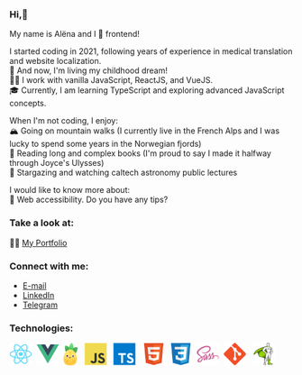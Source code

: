 ### Hi,👋
My name is Alёna and I 💖 frontend!<br>

I started coding in 2021, following years of experience in medical translation and website localization. <br> 
🎇 And now, I'm living my childhood dream!  <br>
👩‍💻 I work with vanilla JavaScript, ReactJS, and VueJS.  <br>
🎓 Currently, I am learning TypeScript and exploring advanced JavaScript concepts. <br>

When I'm not coding, I enjoy: <br> 
🏔️ Going on mountain walks (I currently live in the French Alps and I was lucky to spend some years in the Norwegian fjords) <br>
📖 Reading long and complex books (I'm proud to say I made it halfway through Joyce's Ulysses) <br>
🔭 Stargazing and watching caltech astronomy public lectures <br>

 I would like to know more about:<br>
 💬 Web accessibility. Do you have any tips?

### Take a look at: 
👩‍🎨 [My Portfolio]

### Connect with me:
- [E-mail]
- [LinkedIn]
- [Telegram]


### Technologies:
<div>
  <img src="https://github.com/devicons/devicon/blob/master/icons/react/react-original.svg" title="React" alt="React" width="40" height="40"/>&nbsp;
  <img src="https://github.com/devicons/devicon/blob/master/icons/vuejs/vuejs-original.svg" title="Vuejs" alt="Vue" width="40" height="40"/>&nbsp;
  <img src="https://github.com/AlenaGM/AlenaGM/blob/main/pinia.png" title="Pinia" alt="Pinia" width="25" height="40"/> &nbsp;
  <img src="https://github.com/devicons/devicon/blob/master/icons/javascript/javascript-original.svg" title="JavaScript" alt="JavaScript" width="40" height="40"/> &nbsp;
  <img src="https://github.com/devicons/devicon/blob/master/icons/typescript/typescript-original.svg" title="TypeScript" alt="TypeScript" width="40" height="40"/> &nbsp;
  <img src="https://github.com/devicons/devicon/blob/master/icons/html5/html5-original.svg" title="HTML5" alt="HTML" width="40" height="40"/>&nbsp;
  <img src="https://github.com/devicons/devicon/blob/master/icons/css3/css3-original.svg"  title="CSS3" alt="CSS" width="40" height="40"/>&nbsp;
  <img src="https://github.com/devicons/devicon/blob/master/icons/sass/sass-original.svg"  title="Sass" alt="Sass" width="40" height="40"/>&nbsp;
  <img src="https://github.com/devicons/devicon/blob/master/icons/git/git-original.svg" title="Git" **alt="Git" width="40" height="40"/> &nbsp;
  <img src="https://github.com/AlenaGM/AlenaGM/blob/main/greensock.png" title="GSAP" alt="GSAP" width="40" height="40"/> &nbsp;
</div>

[Telegram]: <https://t.me/alenagm>
[LinkedIn]: <https://www.linkedin.com/in/alena-guillaume/>
[E-mail]: <mailto: alena.guillaume@yahoo.com />
[My Portfolio]: <https://alenadev.netlify.app/>
